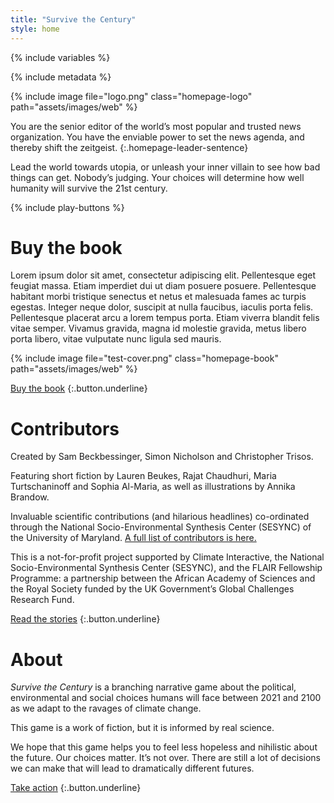 ```yaml
---
title: "Survive the Century"
style: home
---
```


{% include variables %}

{% include metadata %}

{% include image file="logo.png" class="homepage-logo" path="assets/images/web" %}

You are the senior editor of the world’s most popular and trusted news organization. You have the enviable power to set the news agenda, and thereby shift the zeitgeist.
{:.homepage-leader-sentence}

Lead the world towards utopia, or unleash your inner villain to see how bad things can get. Nobody’s judging. Your choices will determine how well humanity will survive the 21st century.

{% include play-buttons %}

<div class="below-the-fold" markdown="1">

# Buy the book

<div class="buy-the-book" markdown="1">

Lorem ipsum dolor sit amet, consectetur adipiscing elit. Pellentesque eget feugiat massa. Etiam imperdiet dui ut diam posuere posuere. Pellentesque habitant morbi tristique senectus et netus et malesuada fames ac turpis egestas. Integer neque dolor, suscipit at nulla faucibus, iaculis porta felis. Pellentesque placerat arcu a lorem tempus porta. Etiam viverra blandit felis vitae semper. Vivamus gravida, magna id molestie gravida, metus libero porta libero, vitae vulputate nunc ligula sed mauris.

{% include image file="test-cover.png" class="homepage-book" path="assets/images/web" %}

</div>

[Buy the book]()
{:.button.underline}

# Contributors

Created by Sam Beckbessinger, Simon Nicholson and Christopher Trisos.

Featuring short fiction by Lauren Beukes, Rajat Chaudhuri, Maria Turtschaninoff and Sophia Al-Maria, as well as illustrations by Annika Brandow.

Invaluable scientific contributions (and hilarious headlines) co-ordinated through the National Socio-Environmental Synthesis Center (SESYNC) of the University of Maryland. [A full list of contributors is here.](credits.html)

This is a not-for-profit project supported by Climate Interactive, the National Socio-Environmental Synthesis Center (SESYNC), and the FLAIR Fellowship Programme: a partnership between the African Academy of Sciences and the Royal Society funded by the UK Government’s Global Challenges Research Fund.

[Read the stories](book/text/stories.html)
{:.button.underline}

# About

*Survive the Century* is a branching narrative game about the political, environmental and social choices humans will face between 2021 and 2100 as we adapt to the ravages of climate change.

This game is a work of fiction, but it is informed by real science.

We hope that this game helps you to feel less hopeless and nihilistic about the future. Our choices matter. It’s not over. There are still a lot of decisions we can make that will lead to dramatically different futures.

[Take action](book/text/take-action.html)
{:.button.underline}


</div>
